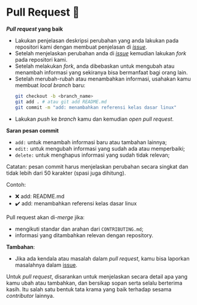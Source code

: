 # Pull Request 🚀

***Pull request* yang baik**

- Lakukan penjelasan deskripsi perubahan yang anda lakukan pada repositori kami dengan membuat penjelasan di [*issue*](https://github.com/Alexandria-Library/Cyber-Security/issues).
- Setelah menjelaskan perubahan anda di [*issue*](https://github.com/Alexandria-Library/Cyber-Security/issues) kemudian lakukan *fork* pada repositori kami.
- Setelah melakukan *fork*, anda dibebaskan untuk mengubah atau menambah informasi yang sekiranya bisa bermanfaat bagi orang lain.
- Setelah merubah-rubah atau menambahkan informasi, usahakan kamu membuat *local branch* baru:
  ```bash
  git checkout -b <branch_name>
  git add . # atau git add README.md
  git commit -m "add: menambahkan referensi kelas dasar linux"
  ```
- Lakukan *push* ke *branch* kamu dan kemudian *open pull request*.

**Saran pesan commit**

- `add:` untuk menambah informasi baru atau tambahan lainnya;
- `edit:` untuk mengubah informasi yang sudah ada atau memperbaiki;
- `delete:` untuk menghapus informasi yang sudah tidak relevan;

Catatan: pesan commit harus menjelaskan perubahan secara singkat dan tidak lebih dari 50 karakter (spasi juga dihitung).

Contoh:
- ❌ add: README.md
- ✔️ add: menambahkan referensi kelas dasar linux

Pull request akan di-*merge* jika:

- mengikuti standar dan arahan dari `CONTRIBUTING.md`;
- informasi yang ditambahkan relevan dengan repository.

**Tambahan**:

- Jika ada kendala atau masalah dalam *pull request*, kamu bisa laporkan masalahnya dalam [issue](https://github.com/Alexandria-Library/Cyber-Security/issues).

Untuk *pull request*, disarankan untuk menjelaskan secara detail apa yang kamu ubah atau tambahkan, dan bersikap sopan serta selalu berterima kasih. Itu salah satu bentuk tata krama yang baik terhadap sesama *contributor* lainnya.

